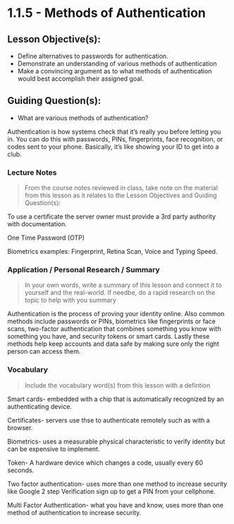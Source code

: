 # 1.1.5 - Methods of Authentication

## Lesson Objective(s):
- Define alternatives to passwords for authentication.
- Demonstrate an understanding of various methods of authentication
- Make a convincing argument as to what methods of authentication would best accomplish their
assigned goal.

## Guiding Question(s):
- What are various methods of authentication?

Authentication is how systems check that it’s really you before letting you in. You can do this with passwords, PINs, fingerprints, face recognition, or codes sent to your phone. Basically, it’s like showing your ID to get into a club.


### Lecture Notes
> From the course notes reviewed in class, take note on the material from this lesson as it relates to the Lesson Objectives and Guiding Question(s):

To use a certificate the server owner must provide a 3rd party authority with documentation.

One Time Password (OTP)

Biometrics examples: Fingerprint, Retina Scan, Voice and Typing Speed. 

### Application / Personal Research / Summary
> In your own words, write a summary of this lesson and connect it to yourself and the real-world. If needbe, do a rapid research on the topic to help with you summary

Authentication is the process of proving your identity online. Also common methods include passwords or PINs, biometrics like fingerprints or face scans, two-factor authentication that combines something you know with something you have, and security tokens or smart cards. Lastly these methods help keep accounts and data safe by making sure only the right person can access them.

### Vocabulary
> Include the vocabulary word(s) from this lesson with a defintion

Smart cards- embedded with a chip that is automatically recognized by an authenticating device.

Certificates- servers use thse to authenticate remotely such as with a browser. 

Biometrics- uses a measurable physical characteristic to verify identity but can be expensive to implement.

Token- A hardware device which changes a code, usually every 60 seconds.

Two factor authentication- uses more than one method to increase security like Google 2 step Verification sign up to get a PIN from your cellphone.

Multi Factor Authentication- what you have and know, uses more than one method of authentication to increase security.

